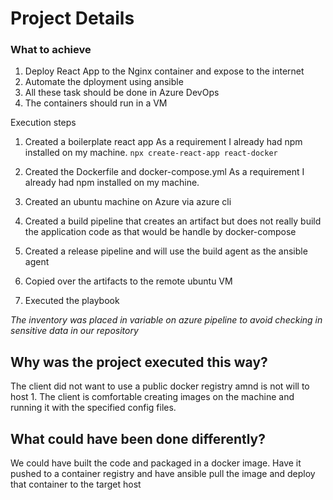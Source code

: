 # Project Details 

### What to achieve
1. Deploy React App to the Nginx container and expose to the internet
2. Automate the dployment using ansible
3. All these task should be done in Azure DevOps
4. The containers should run in a VM

Execution steps
1. Created a boilerplate react app
As a requirement I already had npm installed on my machine. 
`npx create-react-app react-docker`
2. Created the Dockerfile and docker-compose.yml
As a requirement I already had npm installed on my machine. 

3. Created an ubuntu machine on Azure via azure cli

4. Created a build pipeline that creates an artifact but does not really build the application code as that would be handle by docker-compose

5. Created a release pipeline and will use the build agent as the ansible agent

6. Copied over the artifacts to the remote ubuntu VM
7. Executed the playbook

*The inventory was placed in variable on azure pipeline to avoid checking in sensitive data in our repository*

## Why was the project executed this way?
The client did not want to use a public docker registry amnd is not will to host 1.
The client is comfortable creating images on the machine and running it with the specified config files.

## What could have been done differently?
We could have built the code and packaged in a docker image. 
Have it pushed to a container registry and have ansible pull the image and deploy that container to the target host